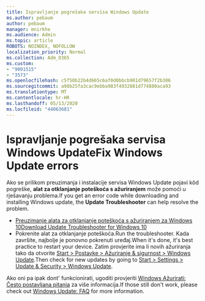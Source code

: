 ```yaml
---
title: Ispravljanje pogrešaka servisa Windows Update
ms.author: pebaum
author: pebaum
manager: mnirkhe
ms.audience: Admin
ms.topic: article
ROBOTS: NOINDEX, NOFOLLOW
localization_priority: Normal
ms.collection: Adm_O365
ms.custom:
- "9001515"
- "3573"
ms.openlocfilehash: c5f50b22b4d665c6af0d0bbcb901d79657f2b306
ms.sourcegitcommit: a98b25fa3cac9ebba983f4932881d774880aca93
ms.translationtype: MT
ms.contentlocale: hr-HR
ms.lasthandoff: 05/13/2020
ms.locfileid: "44063681"
---
```

# <a name="fix-windows-update-errors"></a><span data-ttu-id="d2939-102">Ispravljanje pogrešaka servisa Windows Update</span><span class="sxs-lookup"><span data-stu-id="d2939-102">Fix Windows Update errors</span></span>

<span data-ttu-id="d2939-103">Ako se prilikom preuzimanja i instalacije servisa Windows Update pojavi kôd pogreške, **alat za otklanjanje poteškoća s ažuriranjem** može pomoći u rješavanju problema.</span><span class="sxs-lookup"><span data-stu-id="d2939-103">If you get an error code while downloading and installing Windows update, the **Update Troubleshooter** can help resolve the problem.</span></span>

- [<span data-ttu-id="d2939-104">Preuzimanje alata za otklanjanje poteškoća s ažuriranjem za Windows 10</span><span class="sxs-lookup"><span data-stu-id="d2939-104">Download Update Troubleshooter for Windows 10</span></span>](https://support.microsoft.com/help/4027322/windows-update-troubleshooter)
- <span data-ttu-id="d2939-105">Pokrenite alat za otklanjanje poteškoća.</span><span class="sxs-lookup"><span data-stu-id="d2939-105">Run the troubleshooter.</span></span> <span data-ttu-id="d2939-106">Kada završite, najbolje je ponovno pokrenuti uređaj.</span><span class="sxs-lookup"><span data-stu-id="d2939-106">When it's done, it's best practice to restart your device.</span></span> <span data-ttu-id="d2939-107">Zatim provjerite ima li novih ažuriranja tako da otvorite [Start > Postavke > Ažuriranje & sigurnost > Windows Update](ms-settings:windowsupdate).</span><span class="sxs-lookup"><span data-stu-id="d2939-107">Then check for new updates by going to [Start > Settings > Update & Security > Windows Update](ms-settings:windowsupdate).</span></span>

<span data-ttu-id="d2939-108">Ako oni pa ipak dont' funkcionirati, ugoditi provjeriti [Windows Ažurirati: Često postavljana pitanja](https://support.microsoft.com/help/12373/windows-update-faq) za više informacija.</span><span class="sxs-lookup"><span data-stu-id="d2939-108">If those still don't work, please check out [Windows Update: FAQ](https://support.microsoft.com/help/12373/windows-update-faq) for more information.</span></span>
